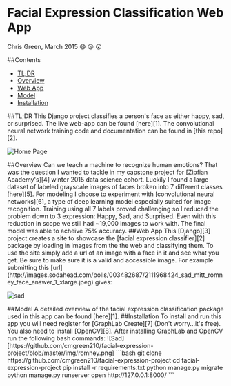 # Facial Expression Classification Web App 

Chris Green, March 2015 :smile: :frowning: :open_mouth:

##Contents
* [TL;DR](#tldr)
* [Overview](#overview)
* [Web App](#app)
* [Model](#model)
* [Installation](#install)

<a name="tldr"/>
##TL;DR
This Django project classifies a person's face as either happy, sad, or surprised. The live web-app can be found [here][1]. The convolutional neural network training code and documentation can be found in [this repo][2].

![Home Page](https://github.com/cmgreen210/facial-expression-project/blob/master/img/page.png)

<a name="overview"/>
##Overview
Can we teach a machine to recognize human emotions? That was the question I wanted to tackle in my capstone project for [Zipfian Academy's][4] winter 2015 data science cohort. Luckily I found a large dataset of labeled grayscale images of faces broken into 7 different classes [here][5]. For modeling I choose to experiment with [convolutional neural networks][6], a type of deep learning model especially suited for image recognition. Training using all 7 labels proved challenging so I reduced the problem down to 3 expression: Happy, Sad, and Surprised. Even with this reduction in scope we still had ~19,000 images to work with. The final model was able to acheive 75% accuracy.

<a name="app"/>
##Web App
This [Django][3] project creates a site to showcase the [facial expression classifier][2] package by loading in images from the the web and classifying them. To use the site simply add a url of an image with a face in it and see what you get. Be sure to make sure it is a valid and accessible image. For example submitting this [url](http://images.sodahead.com/polls/003482687/2111968424_sad_mitt_romney_face_answer_1_xlarge.jpeg) gives:

![sad](https://github.com/cmgreen210/facial-expression-project/blob/master/img/romney.png)


<a name="model"/>
##Model
A detailed overview of the facial expression classification package used in this app can be found [here][1].

<a name="install"/>
##Installation
To install and run this app you will need register for [GraphLab Create][7] (Don't worry...it's free). You also need to install [OpenCV][8]. After installing GraphLab and OpenCV run the following bash commands:
![Sad][https://github.com/cmgreen210/facial-expression-project/blob/master/img/romney.png]
```bash
git clone https://github.com/cmgreen210/facial-expression-project
cd facial-expression-project
pip install -r requirements.txt
python manage.py migrate
python manage.py runserver
open http://127.0.0.1:8000/
```

[1]: http://www.fec.space "Web App"
[2]: https://github.com/cmgreen210/facial-expression-classifier "FEC Repo"
[3]: https://www.djangoproject.com/ "Django site"
[4]: http://www.zipfianacademy.com/ "Zipfian"
[5]: https://www.kaggle.com/c/challenges-in-representation-learning-facial-expression-recognition-challenge/data "Data"
[6]: http://en.wikipedia.org/wiki/Convolutional_neural_network "CNN"
[7]: https://dato.com/products/create/quick-start-guide.html "GraphLab"
[8]: http://www.opencv.org "OpenCV"
